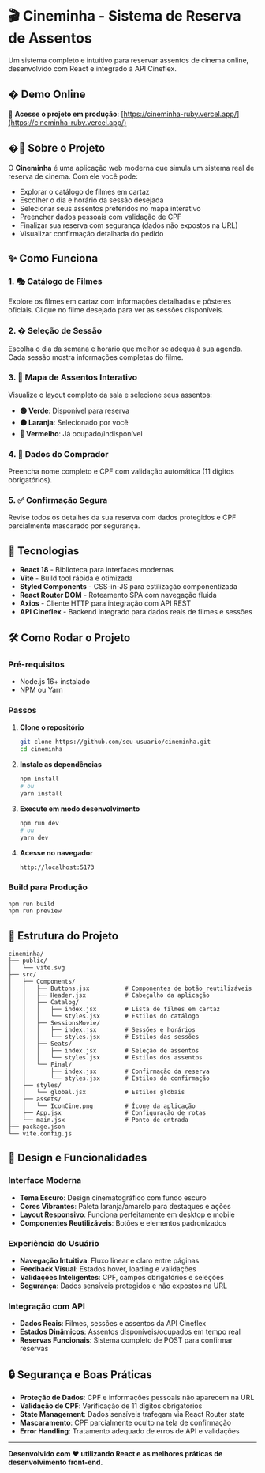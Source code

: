 # 🎬 Cineminha - Sistema de Reserva de Assentos

Um sistema completo e intuitivo para reservar assentos de cinema online, desenvolvido com React e integrado à API Cineflex.

## � Demo Online

🔗 **Acesse o projeto em produção**: [https://cineminha-ruby.vercel.app/](https://cineminha-ruby.vercel.app/)

## �🎯 Sobre o Projeto

O **Cineminha** é uma aplicação web moderna que simula um sistema real de reserva de cinema. Com ele você pode:
- Explorar o catálogo de filmes em cartaz
- Escolher o dia e horário da sessão desejada
- Selecionar seus assentos preferidos no mapa interativo
- Preencher dados pessoais com validação de CPF
- Finalizar sua reserva com segurança (dados não expostos na URL)
- Visualizar confirmação detalhada do pedido

## ✨ Como Funciona

### 1. 🎭 Catálogo de Filmes
Explore os filmes em cartaz com informações detalhadas e pôsteres oficiais. Clique no filme desejado para ver as sessões disponíveis.

### 2. � Seleção de Sessão
Escolha o dia da semana e horário que melhor se adequa à sua agenda. Cada sessão mostra informações completas do filme.

### 3. 💺 Mapa de Assentos Interativo
Visualize o layout completo da sala e selecione seus assentos:
- **🟢 Verde**: Disponível para reserva
- **🟠 Laranja**: Selecionado por você
- **🔴 Vermelho**: Já ocupado/indisponível

### 4. 👤 Dados do Comprador
Preencha nome completo e CPF com validação automática (11 dígitos obrigatórios).

### 5. ✅ Confirmação Segura
Revise todos os detalhes da sua reserva com dados protegidos e CPF parcialmente mascarado por segurança.

## 🚀 Tecnologias

- **React 18** - Biblioteca para interfaces modernas
- **Vite** - Build tool rápida e otimizada
- **Styled Components** - CSS-in-JS para estilização componentizada
- **React Router DOM** - Roteamento SPA com navegação fluida
- **Axios** - Cliente HTTP para integração com API REST
- **API Cineflex** - Backend integrado para dados reais de filmes e sessões

## 🛠️ Como Rodar o Projeto

### Pré-requisitos
- Node.js 16+ instalado
- NPM ou Yarn

### Passos

1. **Clone o repositório**
   ```bash
   git clone https://github.com/seu-usuario/cineminha.git
   cd cineminha
   ```

2. **Instale as dependências**
   ```bash
   npm install
   # ou
   yarn install
   ```

3. **Execute em modo desenvolvimento**
   ```bash
   npm run dev
   # ou
   yarn dev
   ```

4. **Acesse no navegador**
   ```
   http://localhost:5173
   ```

### Build para Produção
```bash
npm run build
npm run preview
```

## 📁 Estrutura do Projeto

```
cineminha/
├── public/
│   └── vite.svg
├── src/
│   ├── Components/
│   │   ├── Buttons.jsx          # Componentes de botão reutilizáveis
│   │   ├── Header.jsx           # Cabeçalho da aplicação
│   │   ├── Catalog/
│   │   │   ├── index.jsx        # Lista de filmes em cartaz
│   │   │   └── styles.jsx       # Estilos do catálogo
│   │   ├── SessionsMovie/
│   │   │   ├── index.jsx        # Sessões e horários
│   │   │   └── styles.jsx       # Estilos das sessões
│   │   ├── Seats/
│   │   │   ├── index.jsx        # Seleção de assentos
│   │   │   └── styles.jsx       # Estilos dos assentos
│   │   └── Final/
│   │       ├── index.jsx        # Confirmação da reserva
│   │       └── styles.jsx       # Estilos da confirmação
│   ├── styles/
│   │   └── global.jsx           # Estilos globais
│   ├── assets/
│   │   └── IconCine.png         # Ícone da aplicação
│   ├── App.jsx                  # Configuração de rotas
│   └── main.jsx                 # Ponto de entrada
├── package.json
└── vite.config.js
```

## 🎨 Design e Funcionalidades

### Interface Moderna
- **Tema Escuro**: Design cinematográfico com fundo escuro
- **Cores Vibrantes**: Paleta laranja/amarelo para destaques e ações
- **Layout Responsivo**: Funciona perfeitamente em desktop e mobile
- **Componentes Reutilizáveis**: Botões e elementos padronizados

### Experiência do Usuário
- **Navegação Intuitiva**: Fluxo linear e claro entre páginas
- **Feedback Visual**: Estados hover, loading e validações
- **Validações Inteligentes**: CPF, campos obrigatórios e seleções
- **Segurança**: Dados sensíveis protegidos e não expostos na URL

### Integração com API
- **Dados Reais**: Filmes, sessões e assentos da API Cineflex
- **Estados Dinâmicos**: Assentos disponíveis/ocupados em tempo real
- **Reservas Funcionais**: Sistema completo de POST para confirmar reservas

## 🔒 Segurança e Boas Práticas

- **Proteção de Dados**: CPF e informações pessoais não aparecem na URL
- **Validação de CPF**: Verificação de 11 dígitos obrigatórios
- **State Management**: Dados sensíveis trafegam via React Router state
- **Mascaramento**: CPF parcialmente oculto na tela de confirmação
- **Error Handling**: Tratamento adequado de erros de API e validações

---

**Desenvolvido com ❤️ utilizando React e as melhores práticas de desenvolvimento front-end.**

